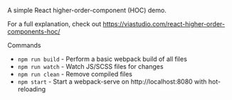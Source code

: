 A simple React higher-order-component (HOC) demo.

For a full explanation, check out https://viastudio.com/react-higher-order-components-hoc/

Commands

* `npm run build` - Perform a basic webpack build of all files
* `npm run watch` - Watch JS/SCSS files for changes
* `npm run clean` - Remove compiled files
* `npm start` - Start a webpack-serve on http://localhost:8080 with hot-reloading
